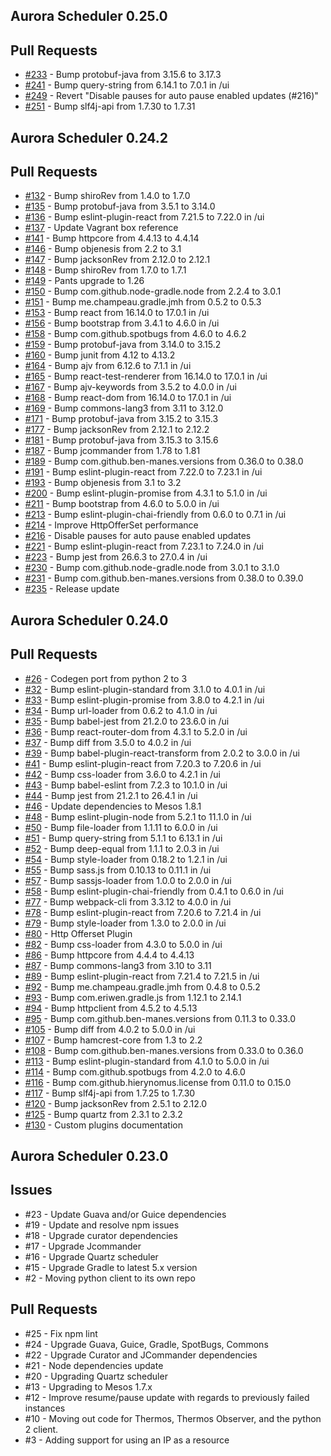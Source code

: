 Aurora Scheduler 0.25.0
--------------------------------------------------------------------------------
## Pull Requests
* [#233](https://github.com/aurora-scheduler/scheduler/pull/233) - Bump protobuf-java from 3.15.6 to 3.17.3
* [#241](https://github.com/aurora-scheduler/scheduler/pull/241) - Bump query-string from 6.14.1 to 7.0.1 in /ui
* [#249](https://github.com/aurora-scheduler/scheduler/pull/249) - Revert "Disable pauses for auto pause enabled updates (#216)"
* [#251](https://github.com/aurora-scheduler/scheduler/pull/251) - Bump slf4j-api from 1.7.30 to 1.7.31

Aurora Scheduler 0.24.2
--------------------------------------------------------------------------------
## Pull Requests
* [#132](https://github.com/aurora-scheduler/scheduler/pull/132) - Bump shiroRev from 1.4.0 to 1.7.0
* [#135](https://github.com/aurora-scheduler/scheduler/pull/135) - Bump protobuf-java from 3.5.1 to 3.14.0
* [#136](https://github.com/aurora-scheduler/scheduler/pull/136) - Bump eslint-plugin-react from 7.21.5 to 7.22.0 in /ui
* [#137](https://github.com/aurora-scheduler/scheduler/pull/137) - Update Vagrant box reference
* [#141](https://github.com/aurora-scheduler/scheduler/pull/141) - Bump httpcore from 4.4.13 to 4.4.14
* [#146](https://github.com/aurora-scheduler/scheduler/pull/146) - Bump objenesis from 2.2 to 3.1
* [#147](https://github.com/aurora-scheduler/scheduler/pull/147) - Bump jacksonRev from 2.12.0 to 2.12.1
* [#148](https://github.com/aurora-scheduler/scheduler/pull/148) - Bump shiroRev from 1.7.0 to 1.7.1
* [#149](https://github.com/aurora-scheduler/scheduler/pull/149) - Pants upgrade to 1.26
* [#150](https://github.com/aurora-scheduler/scheduler/pull/150) - Bump com.github.node-gradle.node from 2.2.4 to 3.0.1
* [#151](https://github.com/aurora-scheduler/scheduler/pull/151) - Bump me.champeau.gradle.jmh from 0.5.2 to 0.5.3
* [#153](https://github.com/aurora-scheduler/scheduler/pull/153) - Bump react from 16.14.0 to 17.0.1 in /ui
* [#156](https://github.com/aurora-scheduler/scheduler/pull/156) - Bump bootstrap from 3.4.1 to 4.6.0 in /ui
* [#158](https://github.com/aurora-scheduler/scheduler/pull/158) - Bump com.github.spotbugs from 4.6.0 to 4.6.2
* [#159](https://github.com/aurora-scheduler/scheduler/pull/159) - Bump protobuf-java from 3.14.0 to 3.15.2
* [#160](https://github.com/aurora-scheduler/scheduler/pull/160) - Bump junit from 4.12 to 4.13.2
* [#164](https://github.com/aurora-scheduler/scheduler/pull/164) - Bump ajv from 6.12.6 to 7.1.1 in /ui
* [#165](https://github.com/aurora-scheduler/scheduler/pull/165) - Bump react-test-renderer from 16.14.0 to 17.0.1 in /ui
* [#167](https://github.com/aurora-scheduler/scheduler/pull/167) - Bump ajv-keywords from 3.5.2 to 4.0.0 in /ui
* [#168](https://github.com/aurora-scheduler/scheduler/pull/168) - Bump react-dom from 16.14.0 to 17.0.1 in /ui
* [#169](https://github.com/aurora-scheduler/scheduler/pull/169) - Bump commons-lang3 from 3.11 to 3.12.0
* [#171](https://github.com/aurora-scheduler/scheduler/pull/171) - Bump protobuf-java from 3.15.2 to 3.15.3
* [#177](https://github.com/aurora-scheduler/scheduler/pull/177) - Bump jacksonRev from 2.12.1 to 2.12.2
* [#181](https://github.com/aurora-scheduler/scheduler/pull/181) - Bump protobuf-java from 3.15.3 to 3.15.6
* [#187](https://github.com/aurora-scheduler/scheduler/pull/187) - Bump jcommander from 1.78 to 1.81
* [#189](https://github.com/aurora-scheduler/scheduler/pull/189) - Bump com.github.ben-manes.versions from 0.36.0 to 0.38.0
* [#191](https://github.com/aurora-scheduler/scheduler/pull/191) - Bump eslint-plugin-react from 7.22.0 to 7.23.1 in /ui
* [#193](https://github.com/aurora-scheduler/scheduler/pull/193) - Bump objenesis from 3.1 to 3.2
* [#200](https://github.com/aurora-scheduler/scheduler/pull/200) - Bump eslint-plugin-promise from 4.3.1 to 5.1.0 in /ui
* [#211](https://github.com/aurora-scheduler/scheduler/pull/211) - Bump bootstrap from 4.6.0 to 5.0.0 in /ui
* [#213](https://github.com/aurora-scheduler/scheduler/pull/213) - Bump eslint-plugin-chai-friendly from 0.6.0 to 0.7.1 in /ui
* [#214](https://github.com/aurora-scheduler/scheduler/pull/214) - Improve HttpOfferSet performance
* [#216](https://github.com/aurora-scheduler/scheduler/pull/216) - Disable pauses for auto pause enabled updates
* [#221](https://github.com/aurora-scheduler/scheduler/pull/221) - Bump eslint-plugin-react from 7.23.1 to 7.24.0 in /ui
* [#223](https://github.com/aurora-scheduler/scheduler/pull/223) - Bump jest from 26.6.3 to 27.0.4 in /ui
* [#230](https://github.com/aurora-scheduler/scheduler/pull/230) - Bump com.github.node-gradle.node from 3.0.1 to 3.1.0
* [#231](https://github.com/aurora-scheduler/scheduler/pull/231) - Bump com.github.ben-manes.versions from 0.38.0 to 0.39.0
* [#235](https://github.com/aurora-scheduler/scheduler/pull/235) - Release update

Aurora Scheduler 0.24.0
--------------------------------------------------------------------------------
## Pull Requests
* [#26](https://github.com/aurora-scheduler/aurora/pull/26) - Codegen port from python 2 to 3
* [#32](https://github.com/aurora-scheduler/aurora/pull/32) - Bump eslint-plugin-standard from 3.1.0 to 4.0.1 in /ui
* [#33](https://github.com/aurora-scheduler/aurora/pull/33) - Bump eslint-plugin-promise from 3.8.0 to 4.2.1 in /ui
* [#34](https://github.com/aurora-scheduler/aurora/pull/34) - Bump url-loader from 0.6.2 to 4.1.0 in /ui
* [#35](https://github.com/aurora-scheduler/aurora/pull/35) - Bump babel-jest from 21.2.0 to 23.6.0 in /ui
* [#36](https://github.com/aurora-scheduler/aurora/pull/36) - Bump react-router-dom from 4.3.1 to 5.2.0 in /ui
* [#37](https://github.com/aurora-scheduler/aurora/pull/37) - Bump diff from 3.5.0 to 4.0.2 in /ui
* [#39](https://github.com/aurora-scheduler/aurora/pull/39) - Bump babel-plugin-react-transform from 2.0.2 to 3.0.0 in /ui
* [#41](https://github.com/aurora-scheduler/aurora/pull/41) - Bump eslint-plugin-react from 7.20.3 to 7.20.6 in /ui
* [#42](https://github.com/aurora-scheduler/aurora/pull/42) - Bump css-loader from 3.6.0 to 4.2.1 in /ui
* [#43](https://github.com/aurora-scheduler/aurora/pull/43) - Bump babel-eslint from 7.2.3 to 10.1.0 in /ui
* [#44](https://github.com/aurora-scheduler/aurora/pull/44) - Bump jest from 21.2.1 to 26.4.1 in /ui
* [#46](https://github.com/aurora-scheduler/aurora/pull/46) - Update dependencies to Mesos 1.8.1
* [#48](https://github.com/aurora-scheduler/aurora/pull/48) - Bump eslint-plugin-node from 5.2.1 to 11.1.0 in /ui
* [#50](https://github.com/aurora-scheduler/aurora/pull/50) - Bump file-loader from 1.1.11 to 6.0.0 in /ui
* [#51](https://github.com/aurora-scheduler/aurora/pull/51) - Bump query-string from 5.1.1 to 6.13.1 in /ui
* [#52](https://github.com/aurora-scheduler/aurora/pull/52) - Bump deep-equal from 1.1.1 to 2.0.3 in /ui
* [#54](https://github.com/aurora-scheduler/aurora/pull/54) - Bump style-loader from 0.18.2 to 1.2.1 in /ui
* [#55](https://github.com/aurora-scheduler/aurora/pull/55) - Bump sass.js from 0.10.13 to 0.11.1 in /ui
* [#57](https://github.com/aurora-scheduler/aurora/pull/57) - Bump sassjs-loader from 1.0.0 to 2.0.0 in /ui
* [#58](https://github.com/aurora-scheduler/aurora/pull/58) - Bump eslint-plugin-chai-friendly from 0.4.1 to 0.6.0 in /ui
* [#77](https://github.com/aurora-scheduler/aurora/pull/77) - Bump webpack-cli from 3.3.12 to 4.0.0 in /ui
* [#78](https://github.com/aurora-scheduler/aurora/pull/78) - Bump eslint-plugin-react from 7.20.6 to 7.21.4 in /ui
* [#79](https://github.com/aurora-scheduler/aurora/pull/79) - Bump style-loader from 1.3.0 to 2.0.0 in /ui
* [#80](https://github.com/aurora-scheduler/aurora/pull/80) - Http Offerset Plugin
* [#82](https://github.com/aurora-scheduler/aurora/pull/82) - Bump css-loader from 4.3.0 to 5.0.0 in /ui
* [#86](https://github.com/aurora-scheduler/aurora/pull/86) - Bump httpcore from 4.4.4 to 4.4.13
* [#87](https://github.com/aurora-scheduler/aurora/pull/87) - Bump commons-lang3 from 3.10 to 3.11
* [#89](https://github.com/aurora-scheduler/aurora/pull/89) - Bump eslint-plugin-react from 7.21.4 to 7.21.5 in /ui
* [#92](https://github.com/aurora-scheduler/aurora/pull/92) - Bump me.champeau.gradle.jmh from 0.4.8 to 0.5.2
* [#93](https://github.com/aurora-scheduler/aurora/pull/93) - Bump com.eriwen.gradle.js from 1.12.1 to 2.14.1
* [#94](https://github.com/aurora-scheduler/aurora/pull/94) - Bump httpclient from 4.5.2 to 4.5.13
* [#95](https://github.com/aurora-scheduler/aurora/pull/95) - Bump com.github.ben-manes.versions from 0.11.3 to 0.33.0
* [#105](https://github.com/aurora-scheduler/aurora/pull/105) - Bump diff from 4.0.2 to 5.0.0 in /ui
* [#107](https://github.com/aurora-scheduler/aurora/pull/107) - Bump hamcrest-core from 1.3 to 2.2
* [#108](https://github.com/aurora-scheduler/aurora/pull/108) - Bump com.github.ben-manes.versions from 0.33.0 to 0.36.0
* [#113](https://github.com/aurora-scheduler/aurora/pull/113) - Bump eslint-plugin-standard from 4.1.0 to 5.0.0 in /ui
* [#114](https://github.com/aurora-scheduler/aurora/pull/114) - Bump com.github.spotbugs from 4.2.0 to 4.6.0
* [#116](https://github.com/aurora-scheduler/aurora/pull/116) - Bump com.github.hierynomus.license from 0.11.0 to 0.15.0
* [#117](https://github.com/aurora-scheduler/aurora/pull/117) - Bump slf4j-api from 1.7.25 to 1.7.30
* [#120](https://github.com/aurora-scheduler/aurora/pull/120) - Bump jacksonRev from 2.5.1 to 2.12.0
* [#125](https://github.com/aurora-scheduler/aurora/pull/125) - Bump quartz from 2.3.1 to 2.3.2
* [#130](https://github.com/aurora-scheduler/aurora/pull/130) - Custom plugins documentation

Aurora Scheduler 0.23.0
--------------------------------------------------------------------------------
## Issues
  * #23 - Update Guava and/or Guice dependencies
  * #19 - Update and resolve npm issues
  * #18 - Upgrade curator dependencies
  * #17 - Upgrade Jcommander
  * #16 - Upgrade Quartz scheduler
  * #15 - Upgrade Gradle to latest 5.x version
  * #2 - Moving python client to its own repo

## Pull Requests
  * #25 - Fix npm lint
  * #24 - Upgrade Guava, Guice, Gradle, SpotBugs, Commons
  * #22 - Upgrade Curator and JCommander dependencies
  * #21 - Node dependencies update
  * #20 - Upgrading Quartz scheduler
  * #13 - Upgrading to Mesos 1.7.x
  * #12 - Improve resume/pause update with regards to previously failed instances
  * #10 - Moving out code for Thermos, Thermos Observer, and the python 2 client.
  * #3 - Adding support for using an IP as a resource